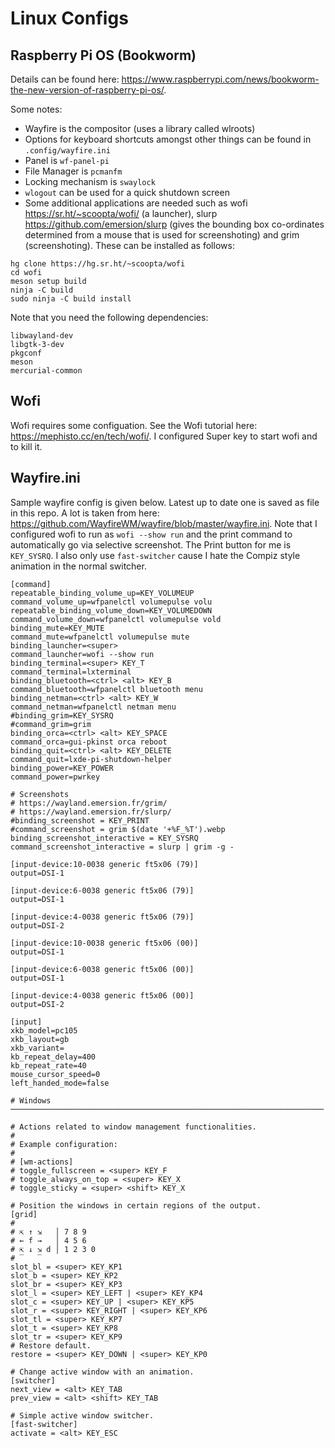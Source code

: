 # Linux Configs

## Raspberry Pi OS (Bookworm)

Details can be found here: https://www.raspberrypi.com/news/bookworm-the-new-version-of-raspberry-pi-os/. 

Some notes:
* Wayfire is the compositor (uses a library called wlroots)
* Options for keyboard shortcuts amongst other things can be found in `.config/wayfire.ini`
* Panel is `wf-panel-pi`
* File Manager is `pcmanfm`
* Locking mechanism is `swaylock`
* `wlogout` can be used for a quick shutdown screen
* Some additional applications are needed such as wofi https://sr.ht/~scoopta/wofi/ (a launcher), slurp https://github.com/emersion/slurp (gives the bounding box co-ordinates determined from a mouse that is used for screenshoting) and grim (screenshoting). These can be installed as follows:

```
hg clone https://hg.sr.ht/~scoopta/wofi
cd wofi
meson setup build
ninja -C build
sudo ninja -C build install
```

Note that you need the following dependencies:

```
libwayland-dev
libgtk-3-dev
pkgconf
meson
mercurial-common
```

## Wofi

Wofi requires some configuation. See the Wofi tutorial here: https://mephisto.cc/en/tech/wofi/. I configured Super key to start wofi and to kill it. 

## Wayfire.ini

Sample wayfire config is given below. Latest up to date one is saved as file in this repo. A lot is taken from here: https://github.com/WayfireWM/wayfire/blob/master/wayfire.ini. 
Note that I configured wofi to run as `wofi --show run` and the print command to automatically go via selective screenshot. The Print button for me is `KEY_SYSRQ`. 
I also only use `fast-switcher` cause I hate the Compiz style animation in the normal switcher.



```
[command]
repeatable_binding_volume_up=KEY_VOLUMEUP
command_volume_up=wfpanelctl volumepulse volu
repeatable_binding_volume_down=KEY_VOLUMEDOWN
command_volume_down=wfpanelctl volumepulse vold
binding_mute=KEY_MUTE
command_mute=wfpanelctl volumepulse mute
binding_launcher=<super>
command_launcher=wofi --show run
binding_terminal=<super> KEY_T
command_terminal=lxterminal
binding_bluetooth=<ctrl> <alt> KEY_B
command_bluetooth=wfpanelctl bluetooth menu
binding_netman=<ctrl> <alt> KEY_W
command_netman=wfpanelctl netman menu
#binding_grim=KEY_SYSRQ
#command_grim=grim
binding_orca=<ctrl> <alt> KEY_SPACE
command_orca=gui-pkinst orca reboot
binding_quit=<ctrl> <alt> KEY_DELETE
command_quit=lxde-pi-shutdown-helper
binding_power=KEY_POWER
command_power=pwrkey

# Screenshots
# https://wayland.emersion.fr/grim/
# https://wayland.emersion.fr/slurp/
#binding_screenshot = KEY_PRINT
#command_screenshot = grim $(date '+%F_%T').webp
binding_screenshot_interactive = KEY_SYSRQ
command_screenshot_interactive = slurp | grim -g -

[input-device:10-0038 generic ft5x06 (79)]
output=DSI-1

[input-device:6-0038 generic ft5x06 (79)]
output=DSI-1

[input-device:4-0038 generic ft5x06 (79)]
output=DSI-2

[input-device:10-0038 generic ft5x06 (00)]
output=DSI-1

[input-device:6-0038 generic ft5x06 (00)]
output=DSI-1

[input-device:4-0038 generic ft5x06 (00)]
output=DSI-2

[input]
xkb_model=pc105
xkb_layout=gb
xkb_variant=
kb_repeat_delay=400
kb_repeat_rate=40
mouse_cursor_speed=0
left_handed_mode=false

# Windows ──────────────────────────────────────────────────────────────────────

# Actions related to window management functionalities.
#
# Example configuration:
#
# [wm-actions]
# toggle_fullscreen = <super> KEY_F
# toggle_always_on_top = <super> KEY_X
# toggle_sticky = <super> <shift> KEY_X

# Position the windows in certain regions of the output.
[grid]
#
# ⇱ ↑ ⇲   │ 7 8 9
# ← f →   │ 4 5 6
# ⇱ ↓ ⇲ d │ 1 2 3 0
# ‾   ‾
slot_bl = <super> KEY_KP1
slot_b = <super> KEY_KP2
slot_br = <super> KEY_KP3
slot_l = <super> KEY_LEFT | <super> KEY_KP4
slot_c = <super> KEY_UP | <super> KEY_KP5
slot_r = <super> KEY_RIGHT | <super> KEY_KP6
slot_tl = <super> KEY_KP7
slot_t = <super> KEY_KP8
slot_tr = <super> KEY_KP9
# Restore default.
restore = <super> KEY_DOWN | <super> KEY_KP0

# Change active window with an animation.
[switcher]
next_view = <alt> KEY_TAB
prev_view = <alt> <shift> KEY_TAB

# Simple active window switcher.
[fast-switcher]
activate = <alt> KEY_ESC
```


